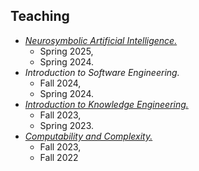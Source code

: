 ## Teaching

* [_Neurosymbolic Artificial Intelligence._](https://github.com/kastle-lab/cs7820-neurosymbolic-ai) 
  * Spring 2025,
  * Spring 2024.
* _Introduction to Software Engineering._ 
  * Fall 2024, 
  * Spring 2024.
* [_Introduction to Knowledge Engineering._](https://github.com/kastle-lab/cs7810-intro-to-ke)
  * Fall 2023, 
  * Spring 2023.
* [_Computability and Complexity._](https://github.com/kastle-lab/cs7220-computability-and-complexity)
  * Fall 2023,
  * Fall 2022